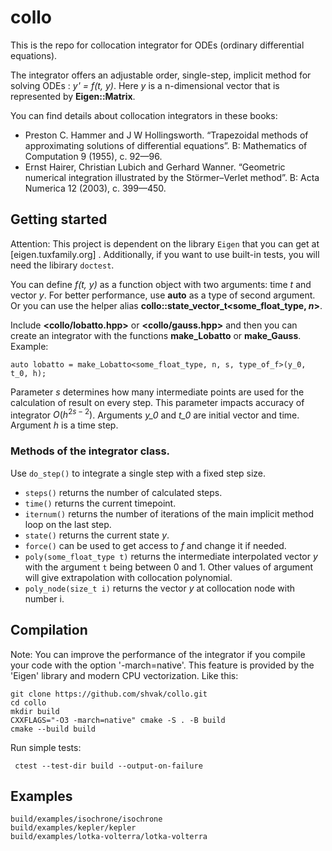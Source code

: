 # collo

This is the repo for collocation integrator for ODEs (ordinary differential equations).

The integrator offers an adjustable order, single-step, implicit method for solving ODEs : *y' = f(t, y)*.
Here *y* is a n-dimensional vector that is represented by **Eigen::Matrix**.

You can find details about collocation integrators in these books:
* Preston C. Hammer and J W Hollingsworth. “Trapezoidal methods of approximating solutions of differential equations”. B: Mathematics of Computation 9 (1955), c. 92—96.
* Ernst Hairer, Christian Lubich and Gerhard Wanner. “Geometric numerical integration illustrated by the Störmer–Verlet method”. B: Acta Numerica 12 (2003), c. 399—450.

## Getting started

Attention: This project is dependent on the library `Eigen` that you can get at [eigen.tuxfamily.org] .
Additionally, if you want to use built-in tests, you will need the libirary `doctest`.

You can define *f(t, y)* as a function object with two arguments: time *t* and vector *y*.
For better performance, use **auto** as a type of second argument. Or you can use the helper alias **collo::state_vector_t<some_float_type, *n*>**.

Include **<collo/lobatto.hpp>** or **<collo/gauss.hpp>** and then you can create an integrator with the functions **make_Lobatto** or **make_Gauss**. Example:

`auto lobatto = make_Lobatto<some_float_type, n, s, type_of_f>(y_0, t_0, h);`

Parameter *s* determines how many intermediate points are used for the calculation of result on every step. This parameter impacts accuracy of integrator $O(h^{2s-2})$.
Arguments *y_0* and *t_0* are initial vector and time. Argument *h* is a time step.

### Methods of the integrator class. 
Use `do_step()` to integrate a single step with a fixed step size. <br>

* `steps()` returns the number of calculated steps.
* `time()` returns the current timepoint.
* `iternum()` returns the number of iterations of the main implicit method loop on the last step.
* `state()` returns the current state *y*.
* `force()` can be used to get access to *f* and change it if needed.
* `poly(some_float_type t)` returns the intermediate interpolated vector *y* with the argument `t` being between 0 and 1. Other values of argument will give extrapolation with collocation polynomial.
*  `poly_node(size_t i)` returns the vector *y* at collocation node with number i.




## Compilation

Note: You can improve the performance of the integrator if you compile your code with the option '-march=native'. This feature is provided by the 'Eigen' library and modern CPU vectorization. Like this:

`git clone https://github.com/shvak/collo.git`<br>
 `cd collo`<br>
 `mkdir build`<br>
 `CXXFLAGS="-O3 -march=native" cmake -S . -B build`<br>
 `cmake --build build`<br>

Run simple tests:

` ctest --test-dir build --output-on-failure`<br>

## Examples

`build/examples/isochrone/isochrone`<br>
`build/examples/kepler/kepler`<br>
`build/examples/lotka-volterra/lotka-volterra`<br>
